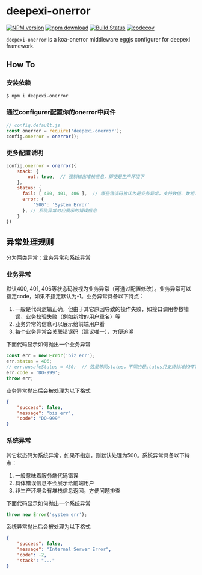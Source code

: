 # deepexi-onerror

[![NPM version][npm-image]][npm-url]
[![npm download][download-image]][download-url]
[![Build Status](https://www.travis-ci.org/deepexi/deepexi-onerror.svg?branch=master)](https://www.travis-ci.org/deepexi/deepexi-onerror)
[![codecov](https://codecov.io/gh/deepexi/deepexi-onerror/branch/master/graph/badge.svg)](https://codecov.io/gh/deepexi/deepexi-onerror)

[npm-image]: https://img.shields.io/npm/v/deepexi-onerror.svg
[npm-url]: https://www.npmjs.com/package/deepexi-onerror
[download-image]: https://img.shields.io/npm/dm/deepexi-onerror.svg
[download-url]: https://www.npmjs.com/package/deepexi-onerror

`deepexi-onerror` is a koa-onerror middleware eggjs configurer for deepexi framework.

## How To

### 安装依赖

```bash
$ npm i deepexi-onerror
```

### 通过configurer配置你的onerror中间件

```js
// config.default.js
const onerror = require('deepexi-onerror');
config.onerror = onerror();
```

### 更多配置说明

```js
config.onerror = onerror({
    stack: {
        out: true,  // 强制输出堆栈信息，即使是生产环境下
    },
    status: {
      fail: [ 400, 401, 406 ],  // 哪些错误码被认为是业务异常，支持数值、数组、正则、函数
      error: {
          '500': 'System Error'
      }, // 系统异常对应展示的错误信息
    }
})
```

## 异常处理规则

分为两类异常：业务异常和系统异常

### 业务异常

默认400, 401, 406等状态码被视为业务异常（可通过配置修改）。业务异常可以指定code，如果不指定默认为-1。业务异常具备以下特点：

1. 一般是代码逻辑正确，但由于其它原因导致的操作失败，如接口调用参数错误，业务校验失败（例如新增的用户重名）等
2. 业务异常的信息可以展示给前端用户看
3. 每个业务异常会关联错误码（建议唯一），方便追溯

下面代码显示如何抛出一个业务异常

```js
const err = new Error('biz err');
err.status = 406;
// err.unsafeStatus = 430;  // 效果等同status，不同的是status只支持标准的HTTP状态码，而unsafeStatus可以让你使用非标准的HTTP状态码（如430）
err.code = 'DO-999';
throw err;
```

业务异常抛出后会被处理为以下格式
```json
{
    "success": false,
    "message": "biz err",
    "code": "DO-999"
}
```

### 系统异常

其它状态码为系统异常，如果不指定，则默认处理为500。系统异常具备以下特点：

1. 一般意味着服务端代码错误
2. 具体错误信息不会展示给前端用户
3. 非生产环境会有堆栈信息返回，方便问题排查

下面代码显示如何抛出一个系统异常

```js
throw new Error('system err');
```

系统异常抛出后会被处理为以下格式
```json
{
    "success": false,
    "message": "Internal Server Error",
    "code": -2,
    "stack": "..."
}
```
